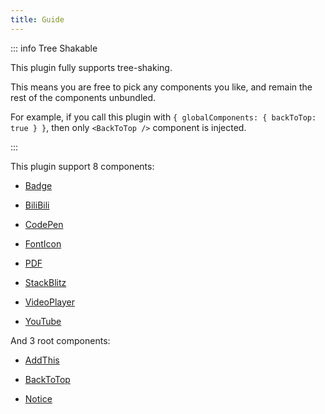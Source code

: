 ```yaml
---
title: Guide
---
```


::: info Tree Shakable

This plugin fully supports tree-shaking.

This means you are free to pick any components you like, and remain the rest of the components unbundled.

For example, if you call this plugin with `{ globalComponents: { backToTop: true } }`, then only `<BackToTop />` component is injected.

:::

This plugin support 8 components:

- [Badge](badge.md)

- [BiliBili](bilibili.md)

- [CodePen](codepen.md)

- [FontIcon](fonticon.md)

- [PDF](pdf.md)

- [StackBlitz](stackblitz.md)

- [VideoPlayer](videoplayer.md)

- [YouTube](youtube.md)

And 3 root components:

- [AddThis](addthis.md)

- [BackToTop](backtotop.md)

- [Notice](notice.md)
